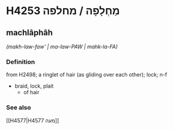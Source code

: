 # H4253 מַחְלָפָה / מחלפה

## machlâphâh

_(makh-law-faw' | ma-law-PAW | mahk-la-FA)_

### Definition

from H2498; a ringlet of hair (as gliding over each other); lock; n-f

- braid, lock, plait
  - of hair

### See also

[[H4577|H4577 מעה]]
